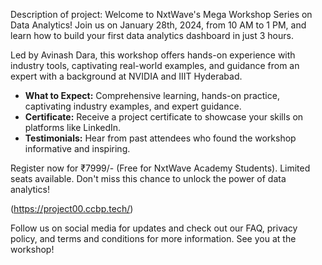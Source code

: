 Description of project:
Welcome to NxtWave's Mega Workshop Series on Data Analytics! Join us on January 28th, 2024, from 10 AM to 1 PM, and learn how to build your first data analytics dashboard in just 3 hours.

Led by Avinash Dara, this workshop offers hands-on experience with industry tools, captivating real-world examples, and guidance from an expert with a background at NVIDIA and IIIT Hyderabad.

- **What to Expect:** Comprehensive learning, hands-on practice, captivating industry examples, and expert guidance.
- **Certificate:** Receive a project certificate to showcase your skills on platforms like LinkedIn.
- **Testimonials:** Hear from past attendees who found the workshop informative and inspiring.

Register now for ₹7999/- (Free for NxtWave Academy Students). Limited seats available. Don't miss this chance to unlock the power of data analytics!

(https://project00.ccbp.tech/)

Follow us on social media for updates and check out our FAQ, privacy policy, and terms and conditions for more information. See you at the workshop!

